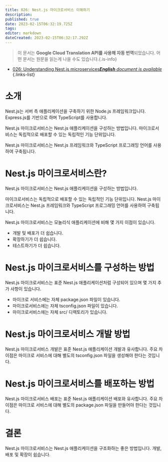 ```yaml
---
title: 026: Nest.js 마이크로서비스 이해하기
description: 
published: true
date: 2023-02-15T06:32:19.725Z
tags: 
editor: markdown
dateCreated: 2023-02-15T06:32:17.292Z
---
```


> 이 문서는 **Google Cloud Translation API를 사용해 자동 번역**되었습니다.
어떤 문서는 원문을 읽는게 나을 수도 있습니다.{.is-info}



- [026: Understanding Nest.js microservices***English** document is available*](/en/Knowledge-base/Nest-js/Learning/026-understanding-nest-js-microservices)
{.links-list}


# 소개

Nest.js는 서버 측 애플리케이션을 구축하기 위한 Node.js 프레임워크입니다. Express.js를 기반으로 하며 TypeScript를 사용합니다.

Nest.js 마이크로서비스는 Nest.js 애플리케이션을 구성하는 방법입니다. 마이크로서비스는 독립적으로 배포할 수 있는 독립적인 기능 단위입니다.

Nest.js 마이크로서비스는 Nest.js 프레임워크와 TypeScript 프로그래밍 언어를 사용하여 구축됩니다.

# Nest.js 마이크로서비스란?

Nest.js 마이크로서비스는 Nest.js 애플리케이션을 구성하는 방법입니다.

마이크로서비스는 독립적으로 배포할 수 있는 독립적인 기능 단위입니다. Nest.js 마이크로서비스는 Nest.js 프레임워크와 TypeScript 프로그래밍 언어를 사용하여 구축됩니다.

Nest.js 마이크로서비스는 모놀리식 애플리케이션에 비해 몇 가지 이점이 있습니다.

- 개발 및 배포가 더 쉽습니다.
- 확장하기가 더 쉽습니다.
- 테스트하기가 더 쉽습니다.

# Nest.js 마이크로서비스를 구성하는 방법

Nest.js 마이크로서비스는 표준 Nest.js 애플리케이션처럼 구성되어 있으며 몇 가지 추가 사항이 있습니다.

- 마이크로 서비스에는 자체 package.json 파일이 있습니다.
- 마이크로서비스에는 자체 tsconfig.json 파일이 있습니다.
- 마이크로서비스에는 자체 src/ 디렉토리가 있습니다.

# Nest.js 마이크로서비스 개발 방법

Nest.js 마이크로서비스 개발은 표준 Nest.js 애플리케이션 개발과 유사합니다. 주요 차이점은 마이크로 서비스에 대해 별도의 tsconfig.json 파일을 생성해야 한다는 것입니다.

# Nest.js 마이크로서비스를 배포하는 방법

Nest.js 마이크로서비스 배포는 표준 Nest.js 애플리케이션 배포와 유사합니다. 주요 차이점은 마이크로 서비스에 대해 별도의 package.json 파일을 만들어야 한다는 것입니다.

# 결론

Nest.js 마이크로서비스는 Nest.js 애플리케이션을 구조화하는 좋은 방법입니다. 개발, 배포 및 확장이 쉽습니다.
